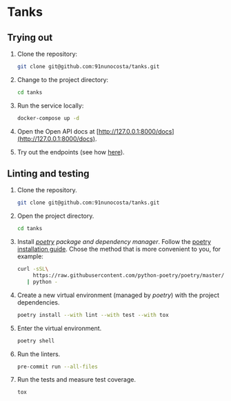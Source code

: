 # Tanks

## Trying out

1. Clone the repository:

   ```bash
   git clone git@github.com:91nunocosta/tanks.git
   ```

2. Change to the project directory:

   ```bash
   cd tanks
   ```

3. Run the service locally:

    ```bash
    docker-compose up -d
    ```

4. Open the Open API docs at [http://127.0.0.1:8000/docs](http://127.0.0.1:8000/docs).

5. Try out the endpoints (see how [here](https://fastapi.tiangolo.com/#interactive-api-docs-upgrade)).

## Linting and testing

1. Clone the repository.

   ```bash
   git clone git@github.com:91nunocosta/tanks.git
   ```

2. Open the project directory.

   ```bash
   cd tanks
   ```

3. Install [_poetry_](https://python-poetry.org/) _package and dependency manager_.
Follow the [poetry installation guide](https://python-poetry.org/docs/#installation).
Chose the method that is more convenient to you, for example:

   ```bash
   curl -sSL\
        https://raw.githubusercontent.com/python-poetry/poetry/master/get-poetry.py \
      | python -
   ```

4. Create a new virtual environment (managed by _poetry_) with the project dependencies.

   ```bash
   poetry install --with lint --with test --with tox
   ```

5. Enter the virtual environment.

   ```bash
   poetry shell
   ```

6. Run the linters.

    ```bash
    pre-commit run --all-files
    ```

7. Run the tests and measure test coverage.

    ```bash
    tox
    ```

